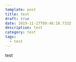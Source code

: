 ```yaml
---
template: post
title: test
draft: true
date: 2019-11-27T09:48:18.733Z
description: test
category: test
tags:
  - test
---
```

test
